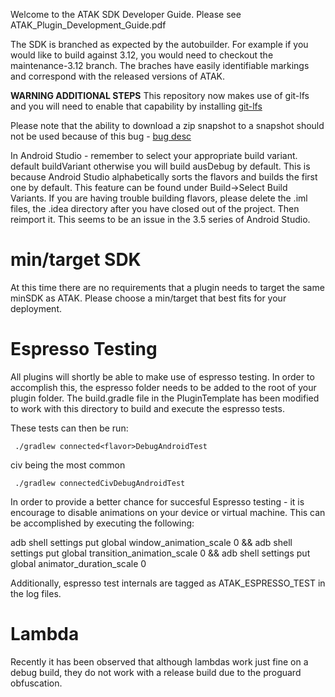 Welcome to the ATAK SDK Developer Guide.  Please see ATAK_Plugin_Development_Guide.pdf


The SDK is branched as expected by the autobuilder.   For example if you would like to 
build against 3.12, you would need to checkout the maintenance-3.12 branch.   The braches 
have easily identifiable markings and correspond with the released versions of ATAK.

**WARNING ADDITIONAL STEPS**
This repository now makes use of git-lfs and you will need to enable that capability by installing 
[git-lfs](https://github.com/git-lfs/git-lfs/wiki/Installation)

Please note that the ability to download a zip snapshot to a snapshot should not be used because of this bug -
[bug desc](https://gitlab.com/gitlab-org/gitlab-foss/issues/14261)


In Android Studio - remember to select your appropriate build variant. default buildVariant otherwise you will build ausDebug by default.   This is because Android Studio alphabetically sorts the flavors and builds the first one by default.    This feature can be found under Build->Select Build Variants.
If you are having trouble building flavors, please delete the .iml files, the .idea directory after you have closed out of the project.  Then reimport it.   This seems to be an issue in the 3.5 series of Android Studio.

min/target SDK
===

At this time there are no requirements that a plugin needs to target the same minSDK as ATAK.    Please choose a min/target that best fits for your deployment.

Espresso Testing
===

All plugins will shortly be able to make use of espresso testing.   In order to accomplish this, the espresso folder needs to be added to the root of your plugin folder.   The build.gradle file in the PluginTemplate has been modified to work with this directory to build and execute the espresso tests.

These tests can then be run:

     ./gradlew connected<flavor>DebugAndroidTest


   civ being the most common

     ./gradlew connectedCivDebugAndroidTest

In order to provide a better chance for succesful Espresso testing - it is encourage to disable animations on your device or virtual machine.  This can be accomplished by executing the following:

adb shell settings put global window_animation_scale 0 && adb shell settings put global transition_animation_scale 0 && adb shell settings put global animator_duration_scale 0 

Additionally, espresso test internals are tagged as ATAK_ESPRESSO_TEST in the log files.

Lambda
===

Recently it has been observed that although lambdas work just fine on a debug build, they do 
not work with a release build due to the proguard obfuscation.


